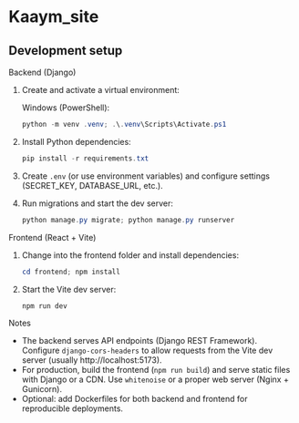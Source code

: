 # Kaaym_site


## Development setup

Backend (Django)

1. Create and activate a virtual environment:

   Windows (PowerShell):

   ```powershell
   python -m venv .venv; .\.venv\Scripts\Activate.ps1
   ```

2. Install Python dependencies:

   ```powershell
   pip install -r requirements.txt
   ```

3. Create `.env` (or use environment variables) and configure settings (SECRET_KEY, DATABASE_URL, etc.).

4. Run migrations and start the dev server:

   ```powershell
   python manage.py migrate; python manage.py runserver
   ```

Frontend (React + Vite)

1. Change into the frontend folder and install dependencies:

   ```powershell
   cd frontend; npm install
   ```

2. Start the Vite dev server:

   ```powershell
   npm run dev
   ```

Notes

- The backend serves API endpoints (Django REST Framework). Configure `django-cors-headers` to allow requests from the Vite dev server (usually http://localhost:5173).
- For production, build the frontend (`npm run build`) and serve static files with Django or a CDN. Use `whitenoise` or a proper web server (Nginx + Gunicorn).
- Optional: add Dockerfiles for both backend and frontend for reproducible deployments.
